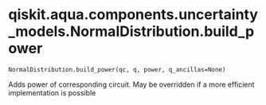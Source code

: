 # qiskit.aqua.components.uncertainty\_models.NormalDistribution.build\_power

`NormalDistribution.build_power(qc, q, power, q_ancillas=None)`

Adds power of corresponding circuit. May be overridden if a more efficient implementation is possible
